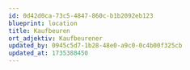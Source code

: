 ```yaml
---
id: 0d42d0ca-73c5-4847-860c-b1b2092eb123
blueprint: location
title: Kaufbeuren
ort_adjektiv: Kaufbeurener
updated_by: 0945c5d7-1b28-48e0-a9c0-0c4b00f325cb
updated_at: 1735388450
---
```


